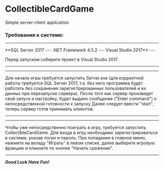 # CollectibleCardGame
Simple server-client application

 <h3>Требования к системе:</h3>
 <hr>**SQL Server 2017
 ---
 .NET Framework 4.5.2
 ---
 Visual Studio 2017**
 ---

  Перед запуском соберите проект в Visual Studio 2017.<hr>

  <hr>Для начала игры требуется запустить Server.exe (для корректной работы требуется SQL Server 2017, т.к. без него программа будет работать без сохранения зарегистрированных пользователей и их данных при перезапуске сервера).
После того как сервер произведет свой запуск и настройку, будет выдано сообщение ("Enter command") о непосредственной готовности к запуску
Далее следует ввести "start", теперь сервер готов принимать клиентов.<hr>

  <hr>Чтобы уже непосредственно поиграть в игру, требуется запустить CollectibleCardGame.
Для входа в игру необходимо зарегистрироваться в системе, указав логин и пароль.
При попадании в главное меню, нажмите на вкладу "Играть" в левом списке, далее выберите игровую фракцию и кликните по кнопке "Начать сражение".<hr>

  ***Good Luck Have Fun!***
